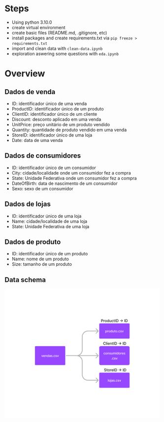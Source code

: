 # Steps

- Using python 3.10.0
- create virtual environment
- create basic files (README.md, .gitignore, etc)
- install packages and create requirements.txt via `pip freeze > requirements.txt`
- import and clean data with `clean-data.ipynb`
- exploration aswering some questions with `eda.ipynb`

# Overview


## Dados de venda
- ID: identificador único de uma venda
- ProductID: identificador único de um produto
- ClientID: identificador único de um cliente
- Discount: desconto aplicado em uma venda
- UnitPrice: preço unitário de um produto vendido
- Quantity: quantidade de produto vendido em uma venda
- StoreID: identificador único de uma loja
- Date: data de uma venda

## Dados de consumidores
- ID: identificador único de um consumidor
- City: cidade/localidade onde um consumidor fez a compra
- State: Unidade Federativa onde um consumidor fez a compra
- DateOfBirth: data de nascimento de um consumidor
- Sexo: sexo de um consumidor


## Dados de lojas
- ID: identificador único de uma loja
- Name: cidade/localidade de uma loja
- State: Unidade Federativa de uma loja

##  Dados de produto
- ID: identificador único de um produto
- Name: nome de um produto
- Size: tamanho de um produto

## Data schema
![esquema](img/data_columns.png)

